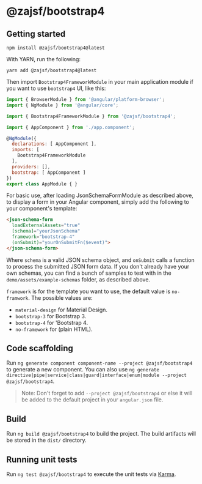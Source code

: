 # @zajsf/bootstrap4

## Getting started

```shell
npm install @zajsf/bootstrap4@latest
```

With YARN, run the following:

```shell
yarn add @zajsf/bootstrap4@latest
```

Then import `Bootstrap4FrameworkModule` in your main application module if you want to use `bootstrap4` UI, like this:

```javascript
import { BrowserModule } from '@angular/platform-browser';
import { NgModule } from '@angular/core';

import { Bootstrap4FrameworkModule } from '@zajsf/bootstrap4';

import { AppComponent } from './app.component';

@NgModule({
  declarations: [ AppComponent ],
  imports: [
    Bootstrap4FrameworkModule
  ],
  providers: [],
  bootstrap: [ AppComponent ]
})
export class AppModule { }
```

For basic use, after loading JsonSchemaFormModule as described above, to display a form in your Angular component, simply add the following to your component's template:

```html
<json-schema-form
  loadExternalAssets="true"
  [schema]="yourJsonSchema"
  framework="bootstrap-4"
  (onSubmit)="yourOnSubmitFn($event)">
</json-schema-form>
```

Where `schema` is a valid JSON schema object, and `onSubmit` calls a function to process the submitted JSON form data. If you don't already have your own schemas, you can find a bunch of samples to test with in the `demo/assets/example-schemas` folder, as described above.

`framework` is for the template you want to use, the default value is `no-framwork`. The possible values are:

* `material-design` for  Material Design.
* `bootstrap-3` for Bootstrap 3.
* `bootstrap-4` for 'Bootstrap 4.
* `no-framework` for (plain HTML).

## Code scaffolding

Run `ng generate component component-name --project @zajsf/bootstrap4` to generate a new component. You can also use `ng generate directive|pipe|service|class|guard|interface|enum|module --project @zajsf/bootstrap4`.
> Note: Don't forget to add `--project @zajsf/bootstrap4` or else it will be added to the default project in your `angular.json` file.

## Build

Run `ng build @zajsf/bootstrap4` to build the project. The build artifacts will be stored in the `dist/` directory.

## Running unit tests

Run `ng test @zajsf/bootstrap4` to execute the unit tests via [Karma](https://karma-runner.github.io).
